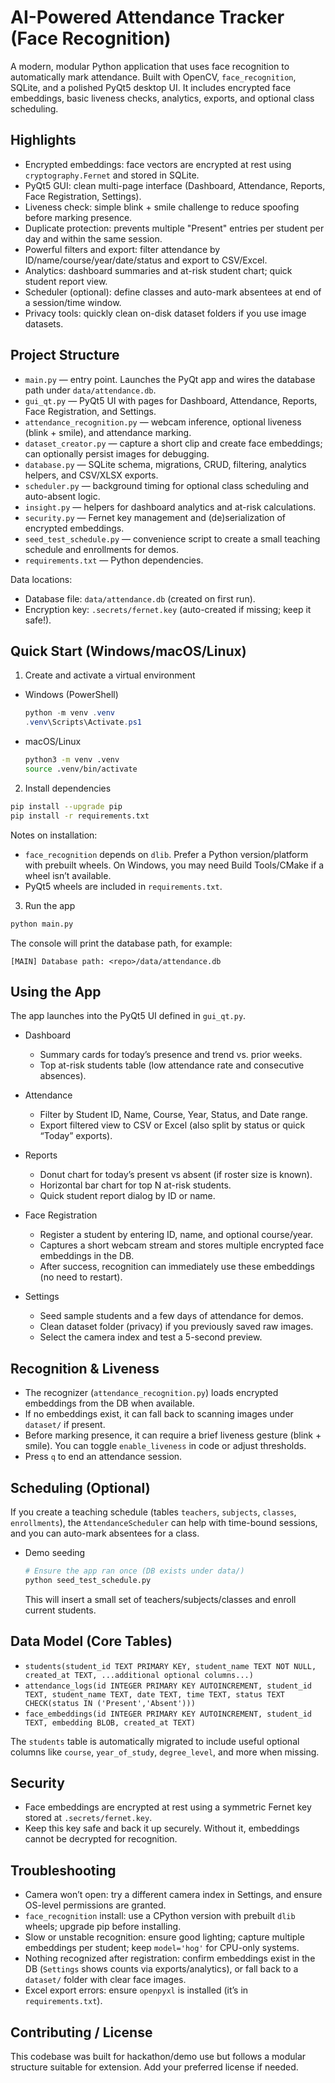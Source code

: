 # AI-Powered Attendance Tracker (Face Recognition)

A modern, modular Python application that uses face recognition to automatically mark attendance. Built with OpenCV, `face_recognition`, SQLite, and a polished PyQt5 desktop UI. It includes encrypted face embeddings, basic liveness checks, analytics, exports, and optional class scheduling.

## Highlights

- Encrypted embeddings: face vectors are encrypted at rest using `cryptography.Fernet` and stored in SQLite.
- PyQt5 GUI: clean multi-page interface (Dashboard, Attendance, Reports, Face Registration, Settings).
- Liveness check: simple blink + smile challenge to reduce spoofing before marking presence.
- Duplicate protection: prevents multiple "Present" entries per student per day and within the same session.
- Powerful filters and export: filter attendance by ID/name/course/year/date/status and export to CSV/Excel.
- Analytics: dashboard summaries and at-risk student chart; quick student report view.
- Scheduler (optional): define classes and auto-mark absentees at end of a session/time window.
- Privacy tools: quickly clean on-disk dataset folders if you use image datasets.

## Project Structure

- `main.py` — entry point. Launches the PyQt app and wires the database path under `data/attendance.db`.
- `gui_qt.py` — PyQt5 UI with pages for Dashboard, Attendance, Reports, Face Registration, and Settings.
- `attendance_recognition.py` — webcam inference, optional liveness (blink + smile), and attendance marking.
- `dataset_creator.py` — capture a short clip and create face embeddings; can optionally persist images for debugging.
- `database.py` — SQLite schema, migrations, CRUD, filtering, analytics helpers, and CSV/XLSX exports.
- `scheduler.py` — background timing for optional class scheduling and auto-absent logic.
- `insight.py` — helpers for dashboard analytics and at-risk calculations.
- `security.py` — Fernet key management and (de)serialization of encrypted embeddings.
- `seed_test_schedule.py` — convenience script to create a small teaching schedule and enrollments for demos.
- `requirements.txt` — Python dependencies.

Data locations:

- Database file: `data/attendance.db` (created on first run).
- Encryption key: `.secrets/fernet.key` (auto-created if missing; keep it safe!).

## Quick Start (Windows/macOS/Linux)

1) Create and activate a virtual environment

- Windows (PowerShell)
  ```powershell
  python -m venv .venv
  .venv\Scripts\Activate.ps1
  ```
- macOS/Linux
  ```bash
  python3 -m venv .venv
  source .venv/bin/activate
  ```

2) Install dependencies
```bash
pip install --upgrade pip
pip install -r requirements.txt
```

Notes on installation:

- `face_recognition` depends on `dlib`. Prefer a Python version/platform with prebuilt wheels. On Windows, you may need Build Tools/CMake if a wheel isn’t available.
- PyQt5 wheels are included in `requirements.txt`.

3) Run the app
```bash
python main.py
```

The console will print the database path, for example:
```
[MAIN] Database path: <repo>/data/attendance.db
```

## Using the App

The app launches into the PyQt5 UI defined in `gui_qt.py`.

- Dashboard
  - Summary cards for today’s presence and trend vs. prior weeks.
  - Top at-risk students table (low attendance rate and consecutive absences).

- Attendance
  - Filter by Student ID, Name, Course, Year, Status, and Date range.
  - Export filtered view to CSV or Excel (also split by status or quick “Today” exports).

- Reports
  - Donut chart for today’s present vs absent (if roster size is known).
  - Horizontal bar chart for top N at-risk students.
  - Quick student report dialog by ID or name.

- Face Registration
  - Register a student by entering ID, name, and optional course/year.
  - Captures a short webcam stream and stores multiple encrypted face embeddings in the DB.
  - After success, recognition can immediately use these embeddings (no need to restart).

- Settings
  - Seed sample students and a few days of attendance for demos.
  - Clean dataset folder (privacy) if you previously saved raw images.
  - Select the camera index and test a 5-second preview.

## Recognition & Liveness

- The recognizer (`attendance_recognition.py`) loads encrypted embeddings from the DB when available.
- If no embeddings exist, it can fall back to scanning images under `dataset/` if present.
- Before marking presence, it can require a brief liveness gesture (blink + smile). You can toggle `enable_liveness` in code or adjust thresholds.
- Press `q` to end an attendance session.

## Scheduling (Optional)

If you create a teaching schedule (tables `teachers`, `subjects`, `classes`, `enrollments`), the `AttendanceScheduler` can help with time-bound sessions, and you can auto-mark absentees for a class.

- Demo seeding
  ```bash
  # Ensure the app ran once (DB exists under data/)
  python seed_test_schedule.py
  ```
  This will insert a small set of teachers/subjects/classes and enroll current students.

## Data Model (Core Tables)

- `students(student_id TEXT PRIMARY KEY, student_name TEXT NOT NULL, created_at TEXT, ...additional optional columns...)`
- `attendance_logs(id INTEGER PRIMARY KEY AUTOINCREMENT, student_id TEXT, student_name TEXT, date TEXT, time TEXT, status TEXT CHECK(status IN ('Present','Absent')))`
- `face_embeddings(id INTEGER PRIMARY KEY AUTOINCREMENT, student_id TEXT, embedding BLOB, created_at TEXT)`

The `students` table is automatically migrated to include useful optional columns like `course`, `year_of_study`, `degree_level`, and more when missing.

## Security

- Face embeddings are encrypted at rest using a symmetric Fernet key stored at `.secrets/fernet.key`.
- Keep this key safe and back it up securely. Without it, embeddings cannot be decrypted for recognition.

## Troubleshooting

- Camera won’t open: try a different camera index in Settings, and ensure OS-level permissions are granted.
- `face_recognition` install: use a CPython version with prebuilt `dlib` wheels; upgrade pip before installing.
- Slow or unstable recognition: ensure good lighting; capture multiple embeddings per student; keep `model='hog'` for CPU-only systems.
- Nothing recognized after registration: confirm embeddings exist in the DB (`Settings` shows counts via exports/analytics), or fall back to a `dataset/` folder with clear face images.
- Excel export errors: ensure `openpyxl` is installed (it’s in `requirements.txt`).

## Contributing / License

This codebase was built for hackathon/demo use but follows a modular structure suitable for extension. Add your preferred license if needed.

